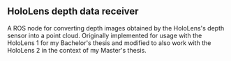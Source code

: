 ## HoloLens depth data receiver

A ROS node for converting depth images obtained by the HoloLens's depth sensor into a point cloud.
Originally implemented for usage with the HoloLens 1 for my Bachelor's thesis and modified to also work with the HoloLens 2 in the context of my Master's thesis.
